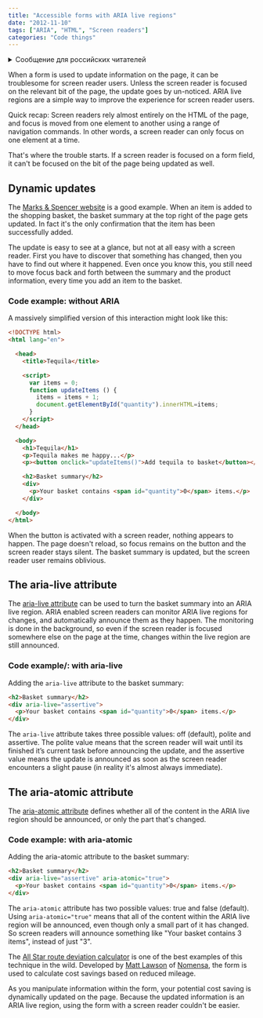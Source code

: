 ```yaml
---
title: "Accessible forms with ARIA live regions"
date: "2012-11-10"
tags: ["ARIA", "HTML", "Screen readers"]
categories: "Code things"
---
```


<details>
		<summary lang="ru">Сообщение для российских читателей</summary>

<p lang="ru">
Здравствуйте российские читатели. Ваша страна платит высокую цену за вторжение Путина в Украину. Путин лжет вам; не верьте кремлевской пропаганде. В России
нет свободных СМИ, а интернет подвергается цензуре, потому что Путин не хочет, чтобы вы знали правду. За постыдное поведение Путина заплатят не только
украинцы, но и добрые люди России. Пожалуйста, не допустите этого!
</p>

<p>
Hello Russian readers. Your country is paying a high price for Putin's invasion of Ukraine. Putin is lying to you; do not believe the Kremlin propaganda. There is no free media in Russia and the internet is censored because Putin doesn't want you to know the truth. It is not only the Ukrainians that will pay the price of Putin's shameful behaviour, so will the good people of Russia. Please do not let this happen!
</p>
</details>

When a form is used to update information on the page, it can be troublesome for screen reader users. Unless the screen reader is focused on the relevant bit of the page, the update goes by un-noticed. ARIA live regions are a simple way to improve the experience for screen reader users.

Quick recap: Screen readers rely almost entirely on the HTML of the page, and focus is moved from one element to another using a range of navigation commands. In other words, a screen reader can only focus on one element at a time.

That's where the trouble starts. If a screen reader is focused on a form field, it can't be focused on the bit of the page being updated as well.

## Dynamic updates

The [Marks & Spencer website](https://www.marksandspencer.co.uk/) is a good example. When an item is added to the shopping basket, the basket summary at the top right of the page gets updated. In fact it's the only confirmation that the item has been successfully added.

The update is easy to see at a glance, but not at all easy with a screen reader. First you have to discover that something has changed, then you have to find out where it happened. Even once you know this, you still need to move focus back and forth between the summary and the product information, every time you add an item to the basket.

### Code example: without ARIA

A massively simplified version of this interaction might look like this:

```html
<!DOCTYPE html>
<html lang="en">

  <head>
    <title>Tequila</title>

    <script>
      var items = 0;
      function updateItems () {
        items = items + 1;
        document.getElementById("quantity").innerHTML=items;
      }
    </script>
  </head>

  <body>
    <h1>Tequila</h1>
    <p>Tequila makes me happy...</p>
    <p><button onclick="updateItems()">Add tequila to basket</button></p>

    <h2>Basket summary</h2>
    <div>
      <p>Your basket contains <span id="quantity">0</span> items.</p>
    </div>

  </body>
</html>
```

When the button is activated with a screen reader, nothing appears to happen. The page doesn't reload, so focus remains on the button and the screen reader stays silent. The basket summary is updated, but the screen reader user remains oblivious.

## The aria-live attribute

The [aria-live attribute](https://www.w3.org/WAI/PF/aria/states_and_properties#aria-live) can be used to turn the basket summary into an ARIA live region. ARIA enabled screen readers can monitor ARIA live regions for changes, and automatically announce them as they happen. The monitoring is done in the background, so even if the screen reader is focused somewhere else on the page at the time, changes within the live region are still announced.

### Code example/: with aria-live

Adding the `aria-live` attribute to the basket summary:

```html
<h2>Basket summary</h2>
<div aria-live="assertive">
  <p>Your basket contains <span id="quantity">0</span> items.</p>
</div>
```

The `aria-live` attribute takes three possible values: off (default), polite and assertive. The polite value means that the screen reader will wait until its finished it’s current task before announcing the update, and the assertive value means the update is announced as soon as the screen reader encounters a slight pause (in reality it's almost always immediate).

## The aria-atomic attribute

The [aria-atomic attribute](https://www.w3.org/WAI/PF/aria/states_and_properties#aria-atomic) defines whether all of the content in the ARIA live region should be announced, or only the part that's changed.

### Code example: with aria-atomic

Adding the aria-atomic attribute to the basket summary:

```html
<h2>Basket summary</h2>
<div aria-live="assertive" aria-atomic="true">
  <p>Your basket contains <span id="quantity">0</span> items.</p>
</div>
```

The `aria-atomic` attribute has two possible values: true and false (default). Using `aria-atomic="true"` means that all of the content within the ARIA live region will be announced, even though only a small part of it has changed. So screen readers will announce something like "Your basket contains 3 items", instead of just "3".

The [All Star route deviation calculator](https://www.allstarcard.co.uk/calculators/route-deviation) is one of the best examples of this technique in the wild. Developed by [Matt Lawson](http:www.twitter.com/lawlesscreation) of [Nomensa](https://www.nomensa.com), the form is used to calculate cost savings based on reduced mileage.

As you manipulate information within the form, your potential cost saving is dynamically updated on the page. Because the updated information is an ARIA live region, using the form with a screen reader couldn't be easier.
